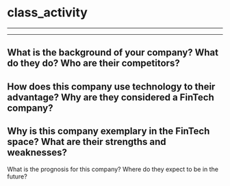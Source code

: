 # class_activity
---
---
What is the background of your company? What do they do? Who are their competitors?
---
How does this company use technology to their advantage? Why are they considered a FinTech company?
---
Why is this company exemplary in the FinTech space? What are their strengths and weaknesses?
---
What is the prognosis for this company? Where do they expect to be in the future?